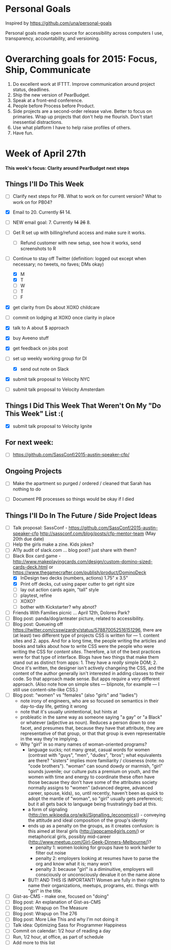 # Personal Goals

Inspired by https://github.com/una/personal-goals

Personal goals made open source for accessibility across computers I use, transparency, accountability, and versioning.

# Overarching goals for 2015: Focus, Ship, Communicate

1. Do excellent work at IFTTT. Improve communication around project status, deadlines.
2. Ship the new version of PearBudget.
3. Speak at a front-end conference.
4. People before Process before Product.
5. Side projects are a second-order release valve. Better to focus on primaries. Wrap up projects that don't help me flourish. Don't start inessential distractions.
6. Use what platform I have to help raise profiles of others.
7. Have fun.


# Week of April 27th

#### This week's focus: Clarity around PearBudget next steps

## Things I'll Do This Week

- [ ] Clarify next steps for PB. What to work on for current version? What to work on for PB04?
- [X] Email to 20. Currently ~~51~~ 14.
- [ ] NEW email goal: 7. Currently ~~14~~ ~~26~~ 8.
- [ ] Get R set up with billing/refund access and make sure it works.
  - [ ] Refund customer with new setup, see how it works, send screenshots to R 
- [ ] Continue to stay off Twitter (definition: logged out except when necessary; no tweets, no faves; DMs okay)
  - [X] M
  - [X] T
  - [ ] W
  - [ ] T
  - [ ] F
- [X] get clarity from Ds about XOXO childcare
- [ ] commit on lodging at XOXO once clarity in place
- [X] talk to A about $ approach
- [X] buy Aveeno stuff
- [X] get feedback on jobs post
- [ ] set up weekly working group for DI
  - [X] send out note on Slack 
- [X] submit talk proposal to Velocity NYC 
- [ ] submit talk proposal to Velocity Amsterdam


## Things I Did This Week That Weren't On My "Do This Week" List :(
- [X] submit talk proposal to Velocity Ignite

## For next week:
- [ ] https://github.com/SassConf/2015-austin-speaker-cfp/

## Ongoing Projects

- [ ] Make the apartment so purged / ordered / cleaned that Sarah has nothing to do
- [ ] Document PB processes so things would be okay if I died



## Things I'll Do In The Future / Side Project Ideas

- [ ] Talk proposal: SassConf - https://github.com/SassConf/2015-austin-speaker-cfp http://sassconf.com/blog/posts/cfp-mentor-team (May 20th due date)
- [ ] Help the girls make a zine. Kids jokes?
- [ ] A11y audit of slack.com … blog post? just share with them?
- [ ] Black Box card game - http://www.makeplayingcards.com/design/custom-domino-sized-cards-deck.html or https://www.thegamecrafter.com/publish/product/DominoDeck
  - [X] InDesign two decks (numbers, actions) 1.75" x 3.5"
  - [X] Print off decks, cut using paper cutter to get right size
  - [ ] lay out action cards again, "tall" style
  - [ ] playtest, refine
  - [ ] XOXO?
  - [ ] bother with Kickstarter? why abnot?
- [ ] Friends With Families picnic … April 12th, Dolores Park?
- [ ] Blog post: panda/dog/anteater picture, related to accessibility.
- [ ] Blog post: Queueing off https://twitter.com/csswizardry/status/578870052516151296, there are (at least) two different type of projects CSS is written for — 1. content sites and 2. apps. And for a long time, the people writing the articles and books and talks about how to write CSS were the people who were writing the CSS for _content sites_. Therefore, a lot of the best practices were for that type of interface. Blogs have two things that make them stand out as distinct from apps: 1. They have a _really_ simple DOM; 2. Once it's written, the designer isn't actively changeing the CSS, and the content of the author generally isn't interested in adding classes to their code. So that approach made sense. But apps require a very different approach. (Also note how on simple sites — blipnote, for example — I still use content-site-like CSS.)
- [ ] Blog post: "women" vs "females" (also "girls" and "ladies")
  - note irony of engineers, who are so focused on semantics in their day-to-day life, getting it wrong
  - note that it's usually unintentional, but hints at 
  - probleatic in the same way as someone saying "a gay" or "a Black" or whatever (adjective as noun). Reduces a person down to one facet, and presumes that, because they have that attribute, they are representative of that group, or that that group is even representable in the way they're implying.
  - Why "girl" in so many names of woman-oriented programs?
    - language sucks; not many great, casual words for women (contrast with "guys", "men", "dudes", "bros"; what equivalents are there? "sisters" implies more familiarity / closeness (note: no "code brothers"). "woman" can sound dowdy or marmish, "girl" sounds juvenile; our culture puts a premium on youth, and the women with time and energy to coordinate these often have those because they don't have some of the attributes society normally assigns to "women" (advanced degree, advanced career, spouse, kids), so, until recently, haven't been as quick to adopt the mantle of "woman", so "girl" usually gets preference); but it all gets back to language being frustratingly bad at this.
    - a form of signaling (http://en.wikipedia.org/wiki/Signalling_(economics)) - conveying the attitude and ideal composition of the group's identity
    - ends up as a penalty on the groups, as it creates confusion: is this aimed at literal girls (http://appcamp4girls.com/) or metaphorical girls, possibly mid-career (http://www.meetup.com/Girl-Geek-Dinners-Melbourne/)?
      - penalty 1: women looking for groups have to work harder to filter out noise
      - penalty 2: employers looking at resumes have to parse the org and know what it is; many won't
      - penalty 3: because "girl" is a diminuitive, employers will consciously or unconsciously devalue it on the name alone
    - BUT! AND THIS IS IMPORTANT! Women are fully in their rights to name their organizations, meetups, programs, etc. things with "girl" in the title.
- [ ] Gist-as-CMS - make one, focused on "doing"
- [ ] Blog post: An explanation of Gist-as-CMS
- [ ] Blog post: Wrapup on The Measure
- [ ] Blog post: Wrapup on The 276
- [ ] Blog post: More Like This and why I'm not doing it
- [ ] Talk idea: Optimizing Sass for Programmer Happiness
- [ ] Commit on calendar: 1/2 hour of reading a day
- [ ] Run, 1/2 hour, at office, as part of schedule
- [ ] Add more to this list
